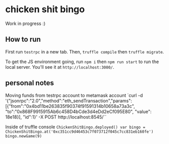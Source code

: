 # chicken shit bingo

Work in progress :)

## How to run
First run `testrpc` in a new tab. Then, `truffle compile` then `truffle migrate`.

To get the JS environment going, run `npm i` then `npm run start` to run the local server. You'll see it at `http://localhost:3000/`.

## personal notes
Moving funds from testrpc account to metamask account
`curl -d '{"jsonrpc":"2.0","method":"eth_sendTransaction","params": [{"from":"0x4bd11be263835f90374f91591314b10658a73a3c", "to":"0x868F9915915Ab6c458D4bCde3d4eDd2eCf095E80", "value": 18e18}], "id":1}' -X POST http://localhost:8545/``

Inside of truffle console
`ChickenShitBingo.deployed()
var bingo = ChickenShitBingo.at('0xc351cc9d46453c7f073712f045c7cc831eb160fe')
bingo.newGame(9)`
